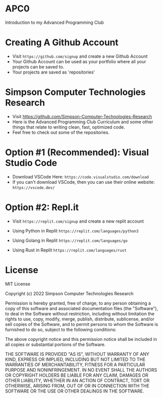 # APC0
Introduction to my Advanced Programming Club

# Creating A Github Account
- Visit `https://github.com/signup` and create a new Github Account
- Your Github Account can be used as your portfolio where all your projects can be saved to.
- Your projects are saved as 'repositories'

# Simpson Computer Technologies Research
- Visit https://github.com/Simpson-Computer-Technologies-Research
- Here is the Advanced Programming Club Curriculum and some other things that relate to writing clean, fast, optimized code.
- Feel free to check out some of the repositories.

# Option #1 (Recommended): Visual Studio Code
- Download VSCode Here: `https://code.visualstudio.com/download`
- If you can't download VSCode, then you can use their online website: `https://vscode.dev/`

# Option #2: Repl.it
- Visit `https://replit.com/signup` and create a new replit account

- Using Python in Replit `https://replit.com/languages/python3`
- Using Golang in Replit `https://replit.com/languages/go`
- Using Rust in Replit `https://replit.com/languages/rust`

# License
MIT License

Copyright (c) 2022 Simpson Computer Technologies Research

Permission is hereby granted, free of charge, to any person obtaining a copy
of this software and associated documentation files (the "Software"), to deal
in the Software without restriction, including without limitation the rights
to use, copy, modify, merge, publish, distribute, sublicense, and/or sell
copies of the Software, and to permit persons to whom the Software is
furnished to do so, subject to the following conditions:

The above copyright notice and this permission notice shall be included in all
copies or substantial portions of the Software.

THE SOFTWARE IS PROVIDED "AS IS", WITHOUT WARRANTY OF ANY KIND, EXPRESS OR
IMPLIED, INCLUDING BUT NOT LIMITED TO THE WARRANTIES OF MERCHANTABILITY,
FITNESS FOR A PARTICULAR PURPOSE AND NONINFRINGEMENT. IN NO EVENT SHALL THE
AUTHORS OR COPYRIGHT HOLDERS BE LIABLE FOR ANY CLAIM, DAMAGES OR OTHER
LIABILITY, WHETHER IN AN ACTION OF CONTRACT, TORT OR OTHERWISE, ARISING FROM,
OUT OF OR IN CONNECTION WITH THE SOFTWARE OR THE USE OR OTHER DEALINGS IN THE
SOFTWARE.
